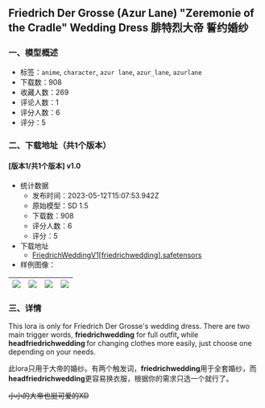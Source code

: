 ## Friedrich Der Grosse (Azur Lane) "Zeremonie of the Cradle" Wedding Dress 腓特烈大帝 誓约婚纱
### 一、模型概述

- 标签：`anime`, `character`, `azur lane`, `azur_lane`, `azurlane`
- 下载数：908
- 收藏人数：269
- 评论人数：1
- 评分人数：6
- 评分：5

### 二、下载地址（共1个版本）

#### [版本1/共1个版本] v1.0

- 统计数据
  - 发布时间：2023-05-12T15:07:53.942Z
  - 原始模型：SD 1.5
  - 下载数：908
  - 评分人数：6
  - 评分：5
- 下载地址
  - [FriedrichWeddingV1[friedrichwedding].safetensors](https://civitai.com/api/download/models/68877)
- 样例图像：

| <img src="https://image.civitai.com/xG1nkqKTMzGDvpLrqFT7WA/e28436cc-7f43-48a2-92b6-3af816c77759/width=450/768070.jpeg" /> | <img src="https://image.civitai.com/xG1nkqKTMzGDvpLrqFT7WA/87585d81-e2e4-4fe5-b0d8-c501f1df5da5/width=450/768071.jpeg" /> | <img src="https://image.civitai.com/xG1nkqKTMzGDvpLrqFT7WA/4b9c36be-83b8-49f8-a075-ed1725efe06e/width=450/768798.jpeg" /> | <img src="https://image.civitai.com/xG1nkqKTMzGDvpLrqFT7WA/c57d2241-6cb1-4069-89a3-4f22b1f25499/width=450/768821.jpeg" /> |
| ---- | ---- | ---- | ---- |


### 三、详情
<p>This lora is only for Friedrich Der Grosse's wedding dress. There are two main trigger words, <strong>friedrichwedding</strong> for full outfit<strong>, </strong>while<strong> headfriedrichwedding </strong>for changing clothes more easily, just choose one depending on your needs.</p><p>此lora只用于大帝的婚纱。有两个触发词，<strong>friedrichwedding</strong>用于全套婚纱，而<strong>headfriedrichwedding</strong>更容易换衣服，根据你的需求只选一个就行了。</p><p><s>小小的大帝也挺可爱的XD</s></p>